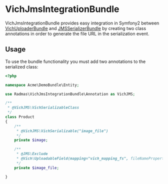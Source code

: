 VichJmsIntegrationBundle
==================

VichJmsIntegrationBundle provides easy integration in Symfony2 between [VichUploaderBundle](https://github.com/dustin10/VichUploaderBundle)
and [JMSSerializerBundle](https://github.com/schmittjoh/JMSSerializerBundle) by creating two class annotations in order to generate
the file URL in the serialization event.

## Usage

To use the bundle functionality you must add two annotations to the serialized class:

``` php
<?php

namespace Acme\DemoBundle\Entity;

use Radmas\VichJmsIntegrationBundle\Annotation as VichJMS;

/**
 * @VichJMS\VichSerializableClass
 */
class Product
{
    /**
     * @VichJMS\VichSerializable("image_file")
     */
    private $image;

    /**
     * @JMS\Exclude
     * @Vich\UploadableField(mapping="vich_mapping_fs", fileNameProperty="image")
     */
    private $image_file;

}

```
